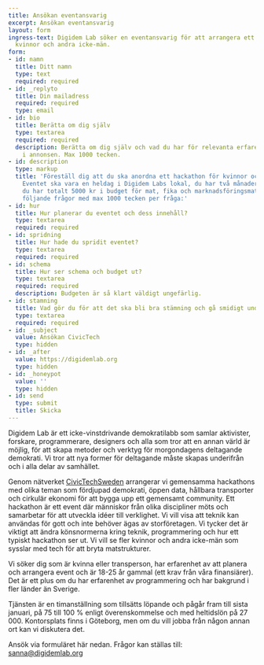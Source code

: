 ```yaml
---
title: Ansökan eventansvarig
excerpt: Ansökan eventansvarig
layout: form
ingress-text: Digidem Lab söker en eventansvarig för att arrangera ett hackathon för
  kvinnor och andra icke-män.
form:
- id: namn
  title: Ditt namn
  type: text
  required: required
- id: _replyto
  title: Din mailadress
  required: required
  type: email
- id: bio
  title: Berätta om dig själv
  type: textarea
  required: required
  description: Berätta om dig själv och vad du har för relevanta erfarenheter listade
    i annonsen. Max 1000 tecken.
- id: description
  type: markup
  title: 'Föreställ dig att du ska anordna ett hackathon för kvinnor och transpersoner.
    Eventet ska vara en heldag i Digidem Labs lokal, du har två månader på dig och
    du har totalt 5000 kr i budget för mat, fika och marknadsföringsmaterial. Besvara
    följande frågor med max 1000 tecken per fråga:'
- id: hur
  title: Hur planerar du eventet och dess innehåll?
  type: textarea
  required: required
- id: spridning
  title: Hur hade du spridit eventet?
  type: textarea
  required: required
- id: schema
  title: Hur ser schema och budget ut?
  type: textarea
  required: required
  description: Budgeten är så klart väldigt ungefärlig.
- id: stamning
  title: Vad gör du för att det ska bli bra stämning och gå smidigt under dagen?
  type: textarea
  required: required
- id: _subject
  value: Ansökan CivicTech
  type: hidden
- id: _after
  value: https://digidemlab.org
  type: hidden
- id: _honeypot
  value: ''
  type: hidden
- id: send
  type: submit
  title: Skicka
---
```


Digidem Lab är ett icke-vinstdrivande demokratilabb som samlar aktivister, forskare, programmerare, designers och alla som tror att en annan värld är möjlig, för att skapa metoder och verktyg för morgondagens deltagande demokrati. Vi tror att nya former för deltagande måste skapas underifrån och i alla delar av samhället.

Genom nätverket [CivicTechSweden](https://civictech.se) arrangerar vi gemensamma hackathons med olika teman som fördjupad demokrati, öppen data, hållbara transporter och cirkulär ekonomi för att bygga upp ett gemensamt community. Ett hackathon är ett event där människor från olika discipliner möts och samarbetar för att utveckla idéer till verklighet. Vi vill visa att teknik kan användas för gott och inte behöver ägas av storföretagen. Vi tycker det är viktigt att ändra könsnormerna kring teknik, programmering och hur ett typiskt hackathon ser ut. Vi vill se fler kvinnor och andra icke-män som sysslar med tech för att bryta matstrukturer.

Vi söker dig som är kvinna eller transperson, har erfarenhet av att planera och arrangera event och är 18-25 år gammal (ett krav från våra finansiärer). Det är ett plus om du har erfarenhet av programmering och har bakgrund i fler länder än Sverige.

Tjänsten är en timanställning som tillsätts löpande och pågår fram till sista januari, på 75 till 100 % enligt överenskommelse och med heltidslön på 27 000. Kontorsplats finns i Göteborg, men om du vill jobba från någon annan ort kan vi diskutera det.

Ansök via formuläret här nedan. Frågor kan ställas till: <sanna@digidemlab.org>
